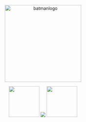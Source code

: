 <div align="center">
    <img src="https://media.giphy.com/media/MdSd5OVojIyK8EjaqQ/giphy.gif" width="250" " alt="batmanlogo" />
</div>
                                                                                            
<div align="center">  
<p float="float">
  <img src="https://media.giphy.com/media/sYuWEenQWoQ3zDaBJO/giphy.gif" width="100" /> 
      <img src="https://readme-typing-svg.herokuapp.com?font=Staatliches&size=35&color=ecaa21&center=true&lines=Muazzam+Soomro;I'm+Vengeance" />
  <img src="https://media.giphy.com/media/sYuWEenQWoQ3zDaBJO/giphy.gif" width="100" />
</p>
                                                                                                                                 </div>
                                                                                                                                 
                                                                                                                                 
                                                                                                         

                                                                                                                                                                                               
                                                                                                         

